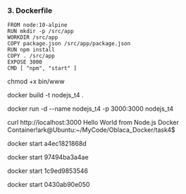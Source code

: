 ### 3. Dockerfile

```
FROM node:10-alpine
RUN mkdir -p /src/app
WORKDIR /src/app
COPY package.json /src/app/package.json
RUN npm install
COPY . /src/app
EXPOSE 3000
CMD [ "npm", "start" ]
```

chmod +x bin/www

docker build -t nodejs_t4 .

docker run -d --name nodejs_t4 -p 3000:3000 nodejs_t4


curl http://localhost:3000
Hello World from Node.js Docker Container!ark@Ubuntu:~/MyCode/Oblaca_Docker/task4$


docker start a4ec1821868d

docker start 97494ba3a4ae

docker start 1c9ed9853546

docker start 0430ab90e050